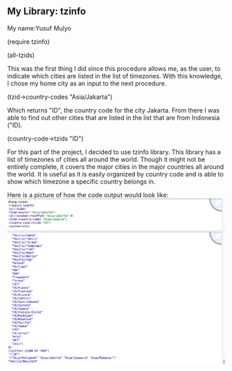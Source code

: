 ## My Library: tzinfo
My name:Yusuf Mulyo

(require tzinfo)

(all-tzids)

This was the first thing I did since this procedure allows me, as the user, to indicate which cities are listed in the list of timezones.
With this knowledge, I chose my home city as an input to the next procedure.

(tzid->country-codes "Asia/Jakarta")

Which returns "ID", the country code for the city Jakarta.
From there I was able to find out other cities that are listed in the list that are from Indonesia ("ID).

(country-code->tzids "ID")


For this part of the project, I decided to use tzinfo library. This library has a list of timezones of cities all around the world. Though it might not be entirely complete, it covers the major cities in the major countries all around the world. It is useful as it is easily organized by country code and is able to show which timezone a specific country belongs in.

Here is a picture of how the code output would look like:
![Example Query](https://github.com/YusufSM/FP2/blob/master/tzinfo%20Code%20Screenshot.png?raw=true)
